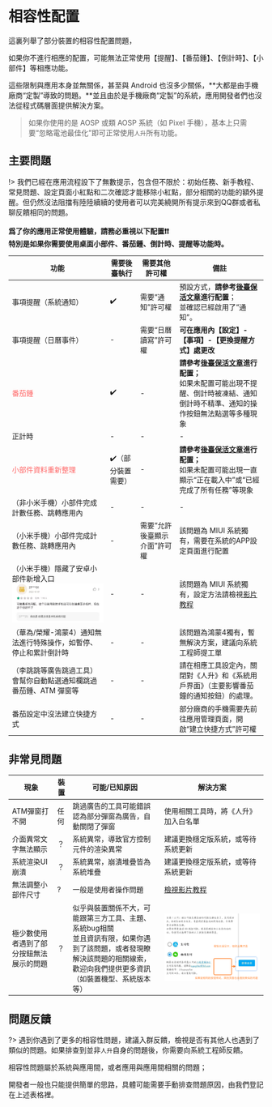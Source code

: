 # 相容性配置

這裏列舉了部分裝置的相容性配置問題，

如果你不進行相應的配置，可能無法正常使用【提醒】、【番茄鍾】、【倒計時】、【小部件】等相應功能。

這些限制與應用本身並無關係，甚至與 Android 也沒多少關係，**大都是由手機廠商“定製”導致的問題。**並且由於是手機廠商“定製”的系統，應用開發者們也沒法從程式碼層面提供解決方案。

> 如果你使用的是 AOSP 或類 AOSP 系統（如 Pixel 手機），基本上只需要“忽略電池最佳化”即可正常使用`人升`所有功能。



## 主要問題

!> 我們已經在應用流程設下了無數提示，包含但不限於：初始任務、新手教程、常見問題、設定頁面小紅點和二次確認才能移除小紅點，部分相關的功能的額外提醒。但仍然沒法阻擋有陸陸續續的使用者可以完美繞開所有提示來到QQ群或者私聊反饋相同的問題。<br><br/>**爲了你的應用正常使用體驗，請務必重視以下配置❗❗<br/>特別是如果你需要使用桌面小部件、番茄鍾、倒計時、提醒等功能時。**

| 功能                                                         | 需要後臺執行      | 需要其他許可權               | 備註                                                         |
| ------------------------------------------------------------ | ----------------- | -------------------------- | ------------------------------------------------------------ |
| 事項提醒（系統通知）                                         | ✔️                 | 需要“通知”許可權<br/>        | 預設方式，**請參考[後臺保活文章](guide/background_running)進行配置**；<br/>並確認已經啟用了“通知”。 |
| 事項提醒（日曆事件）                                         | -                 | 需要“日曆讀寫”許可權         | **可在應用內【設定】-【事項】-【更換提醒方式】處更改**       |
| <span style="color: #ff6666;">番茄鍾</span>              | ✔️                 | -                          | **請參考[後臺保活文章](guide/background_running)進行配置；**<br/>如果未配置可能出現不提醒、倒計時被凍結、通知倒計時不精準、通知的操作按鈕無法點選等多種現象 |
| 正計時                                                       | -                 | -                          | -                                                            |
| <span style="color: #ff6666;">小部件資料重新整理</span>                                               | ✔️（部分裝置需要） | -                          | **請參考[後臺保活文章](guide/background_running)進行配置；**<br/>如果未配置可能出現一直顯示“正在載入中”或“已經完成了所有任務”等現象 |
| （非小米手機）小部件完成計數任務、跳轉應用內                 | -                 | -                          | -                                                            |
| （小米手機）小部件完成計數任務、跳轉應用內                   | -                 | 需要“允許後臺顯示介面”許可權 | 該問題為 MIUI 系統獨有，需要在系統的APP設定頁面進行配置      |
| （小米手機）隱藏了安卓小部件新增入口<br/>![image-20230826171710670](_media/compatibility/image-20230826171710670.png) | -                 | -                          | 該問題為 MIUI 系統獨有，設定方法請檢視[影片教程](https://www.bilibili.com/video/BV17W4y1s7dL) |
| （華為/榮耀-鴻蒙4）通知無法進行特殊操作，如暫停、停止和累計倒計時 | -                 | -                          | 該問題為鴻蒙4獨有，暫無解決方案，建議向系統工程師提工單      |
| （李跳跳等廣告跳過工具）會幫你自動點選通知欄跳過番茄鍾、ATM 彈窗等 | -                 | -                          | 請在相應工具設定內，關閉對《人升》和《系統用戶界面》（主要影響番茄鐘的通知按鈕）的處理。 |
| 番茄設定中沒法建立快捷方式                                   | -                 | -                          | 部分廠商的手機需要先前往應用管理頁面，開啟“建立快捷方式”許可權 |



## 非常見問題

| 現象                                   | 裝置 | 可能/已知原因                                                | 解決方案                                                     |
| -------------------------------------- | ---- | ------------------------------------------------------------ | ------------------------------------------------------------ |
| ATM彈窗打不開                          | 任何 | 跳過廣告的工具可能錯誤認為部分彈窗為廣告，自動關閉了彈窗     | 使用相關工具時，將《人升》加入白名單                         |
| 介面異常文字無法顯示                   | ？   | 系統異常，導致官方控制元件的渲染異常                             | 建議更換穩定版系統，或等待系統更新                           |
| 系統渲染UI崩潰                         | ？   | 系統異常，崩潰堆疊皆為系統堆疊                               | 建議更換穩定版系統，或等待系統更新                           |
| 無法調整小部件尺寸                     | ?    | 一般是使用者操作問題                                           | [檢視影片教程](https://www.bilibili.com/video/BV17W4y1s7dL/?share_source=copy_web&vd_source=141b0b80de90aedb6b7f25458fa6b5d1&t=70) |
| 極少數使用者遇到了部分按鈕無法展示的問題 | ？   | 似乎與裝置關係不大，可能跟第三方工具、主題、系統bug相關<br/>並且資訊有限，如果你遇到了該問題，或者發現瞭解決該問題的相關線索，歡迎向我們提供更多資訊（如裝置機型、系統版本等） | ![image-20240218235551125](_media/compatibility/image-20240218235551125.png) |



## 問題反饋

?> 遇到你遇到了更多的相容性問題，建議入群反饋，檢視是否有其他人也遇到了類似的問題。如果排查到並非`人升`自身的問題後，你需要向系統工程師反饋。

相容性問題屬於系統與應用間，或者應用與應用間相關的問題；

開發者一般也只能提供簡單的思路，具體可能需要手動排查問題原因，由我們登記在上述表格裡。